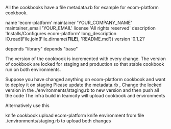 All the cookbooks have a file metadata.rb
for example for ecom-platform cookbook.

name             'ecom-platform'
maintainer       'YOUR_COMPANY_NAME'
maintainer_email 'YOUR_EMAIL'
license          'All rights reserved'
description      'Installs/Configures ecom-platform'
long_description IO.read(File.join(File.dirname(__FILE__), 'README.md'))
version          '0.1.21'

depends "library"
depends "base"

The version of the cookbook is incremented with every change.
The version of cookbook are locked for staging and production so that
stable cookbook run on both environments.


Suppose you have changed anything on ecom-platform cookbook and want to deploy it on
staging
Please update the metadata.rb , Change the locked version in the 
./environments/staging.rb to new version and then push all the code
The infra build in teamcity will upload cookbook and environments

Alternatively use this

knife cookbook upload ecom-platform
knife environment from file ./environments/staging.rb
to upload both changes
